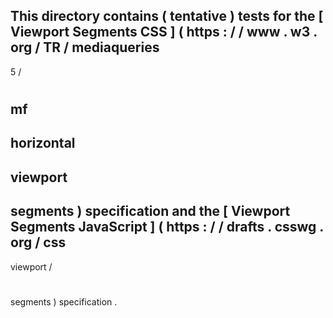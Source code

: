 This
directory
contains
(
tentative
)
tests
for
the
[
Viewport
Segments
CSS
]
(
https
:
/
/
www
.
w3
.
org
/
TR
/
mediaqueries
-
5
/
#
mf
-
horizontal
-
viewport
-
segments
)
specification
and
the
[
Viewport
Segments
JavaScript
]
(
https
:
/
/
drafts
.
csswg
.
org
/
css
-
viewport
/
#
segments
)
specification
.
